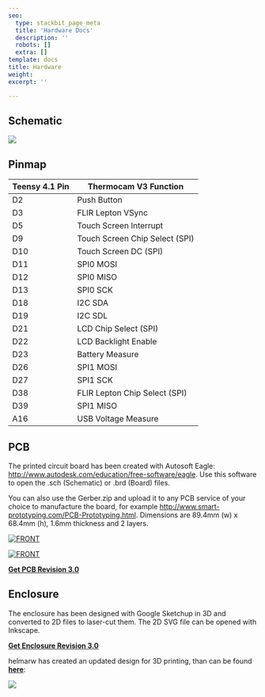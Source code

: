 ```yaml
---
seo:
  type: stackbit_page_meta
  title: 'Hardware Docs'
  description: ''
  robots: []
  extra: []
template: docs
title: Hardware
weight: 
excerpt: ''

---
```

## Schematic

![](https://preview--diythermocam-website-354b1.stackbit.dev/_static/app-assets/Schematic.JPG)

## Pinmap

| Teensy 4.1 Pin | Thermocam V3 Function          |
| -------------- | ------------------------------ |
| D2             | Push Button                    |
| D3             | FLIR Lepton VSync              |
| D5             | Touch Screen Interrupt         |
| D9             | Touch Screen Chip Select (SPI) |
| D10            | Touch Screen DC (SPI)          |
| D11            | SPI0 MOSI                      |
| D12            | SPI0 MISO                      |
| D13            | SPI0 SCK                       |
| D18            | I2C SDA                        |
| D19            | I2C SDL                        |
| D21            | LCD Chip Select (SPI)          |
| D22            | LCD Backlight Enable           |
| D23            | Battery Measure                |
| D26            | SPI1 MOSI                      |
| D27            | SPI1 SCK                       |
| D38            | FLIR Lepton Chip Select (SPI)  |
| D39            | SPI1 MISO                      |
| A16            | USB Voltage Measure            |

## PCB

The printed circuit board has been created with Autosoft Eagle: http://www.autodesk.com/education/free-software/eagle. Use this software to open the .sch (Schematic) or .brd (Board) files.

You can also use the Gerber.zip and upload it to any PCB service of your choice to manufacture the board, for example http://www.smart-prototyping.com/PCB-Prototyping.html. Dimensions are 89.4mm (w) x 68.4mm (h), 1.6mm thickness and 2 layers.

[![FRONT](https://github.com/maxritter/DIY-Thermocam/raw/master/PCB/3.0/FRONT.PNG)](https://github.com/maxritter/DIY-Thermocam/blob/master/PCB/3.0/FRONT.PNG)

[![FRONT](https://github.com/maxritter/DIY-Thermocam/raw/master/PCB/3.0/BACK.PNG)](https://github.com/maxritter/DIY-Thermocam/blob/master/PCB/3.0/BACK.PNG)

**[Get PCB Revision 3.0](https://github.com/maxritter/DIY-Thermocam/tree/master/PCB/3.0)**

## Enclosure

The enclosure has been designed with Google Sketchup in 3D and converted to 2D files to laser-cut them. The 2D SVG file can be opened with Inkscape.

**[Get Enclosure Revision 3.0](https://github.com/maxritter/DIY-Thermocam/tree/master/Enclosure/3.0)**

helmarw has created an updated design for 3D printing, than can be found **[here](https://github.com/helmarw/DIY-Thermocam/tree/master/Enclosure/3.0b)**:

![](https://user-images.githubusercontent.com/10408121/118656304-b2819880-b7ea-11eb-9f83-297ed9089c39.jpg)

